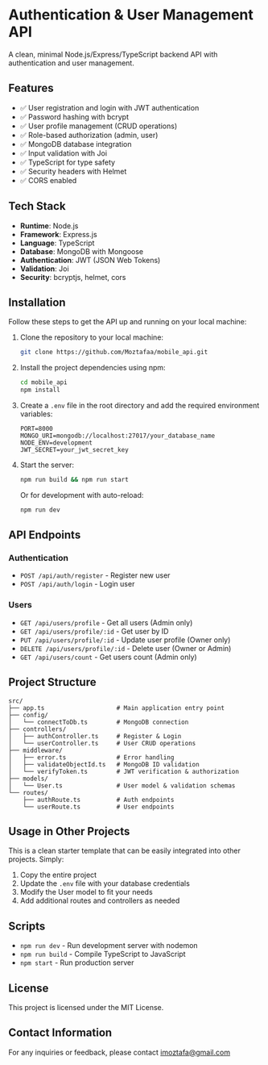 # Authentication & User Management API

A clean, minimal Node.js/Express/TypeScript backend API with authentication and user management.

## Features

- ✅ User registration and login with JWT authentication
- ✅ Password hashing with bcrypt
- ✅ User profile management (CRUD operations)
- ✅ Role-based authorization (admin, user)
- ✅ MongoDB database integration
- ✅ Input validation with Joi
- ✅ TypeScript for type safety
- ✅ Security headers with Helmet
- ✅ CORS enabled

## Tech Stack

- **Runtime**: Node.js
- **Framework**: Express.js
- **Language**: TypeScript
- **Database**: MongoDB with Mongoose
- **Authentication**: JWT (JSON Web Tokens)
- **Validation**: Joi
- **Security**: bcryptjs, helmet, cors

## Installation

Follow these steps to get the API up and running on your local machine:

1. Clone the repository to your local machine:

   ```bash
   git clone https://github.com/Moztafaa/mobile_api.git
   ```

2. Install the project dependencies using npm:

   ```bash
   cd mobile_api
   npm install
   ```

3. Create a `.env` file in the root directory and add the required environment variables:

   ```env
   PORT=8000
   MONGO_URI=mongodb://localhost:27017/your_database_name
   NODE_ENV=development
   JWT_SECRET=your_jwt_secret_key
   ```

4. Start the server:

   ```bash
   npm run build && npm run start
   ```

   Or for development with auto-reload:

   ```bash
   npm run dev
   ```

## API Endpoints

### Authentication

- `POST /api/auth/register` - Register new user
- `POST /api/auth/login` - Login user

### Users

- `GET /api/users/profile` - Get all users (Admin only)
- `GET /api/users/profile/:id` - Get user by ID
- `PUT /api/users/profile/:id` - Update user profile (Owner only)
- `DELETE /api/users/profile/:id` - Delete user (Owner or Admin)
- `GET /api/users/count` - Get users count (Admin only)

## Project Structure

```
src/
├── app.ts                    # Main application entry point
├── config/
│   └── connectToDb.ts        # MongoDB connection
├── controllers/
│   ├── authController.ts     # Register & Login
│   └── userController.ts     # User CRUD operations
├── middleware/
│   ├── error.ts              # Error handling
│   ├── validateObjectId.ts   # MongoDB ID validation
│   └── verifyToken.ts        # JWT verification & authorization
├── models/
│   └── User.ts               # User model & validation schemas
└── routes/
    ├── authRoute.ts          # Auth endpoints
    └── userRoute.ts          # User endpoints
```

## Usage in Other Projects

This is a clean starter template that can be easily integrated into other projects. Simply:

1. Copy the entire project
2. Update the `.env` file with your database credentials
3. Modify the User model to fit your needs
4. Add additional routes and controllers as needed

## Scripts

- `npm run dev` - Run development server with nodemon
- `npm run build` - Compile TypeScript to JavaScript
- `npm start` - Run production server

## License

This project is licensed under the MIT License.

## Contact Information

For any inquiries or feedback, please contact imoztafa@gmail.com
